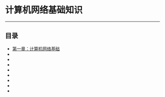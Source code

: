 # 计算机网络基础知识

---

## 目录

* [第一章：计算机网络基础](./第一章：计算机网络基础.md)
* []()
* []()
* []()
* []()
* []()
* []()
* []()
* []()